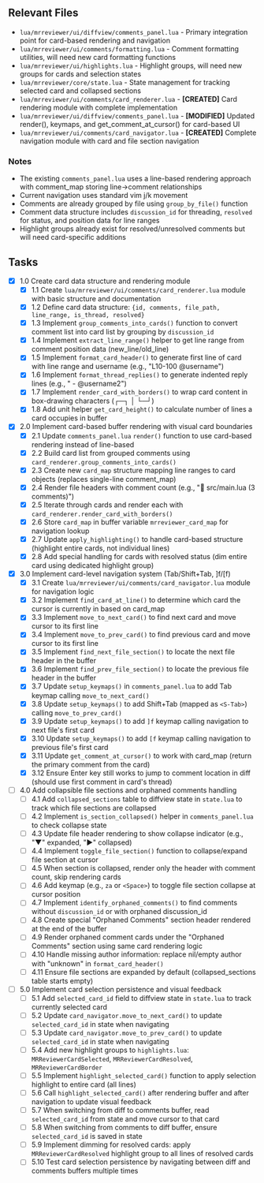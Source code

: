 ## Relevant Files

- `lua/mrreviewer/ui/diffview/comments_panel.lua` - Primary integration point for card-based rendering and navigation
- `lua/mrreviewer/ui/comments/formatting.lua` - Comment formatting utilities, will need new card formatting functions
- `lua/mrreviewer/ui/highlights.lua` - Highlight groups, will need new groups for cards and selection states
- `lua/mrreviewer/core/state.lua` - State management for tracking selected card and collapsed sections
- `lua/mrreviewer/ui/comments/card_renderer.lua` - **[CREATED]** Card rendering module with complete implementation
- `lua/mrreviewer/ui/diffview/comments_panel.lua` - **[MODIFIED]** Updated render(), keymaps, and get_comment_at_cursor() for card-based UI
- `lua/mrreviewer/ui/comments/card_navigator.lua` - **[CREATED]** Complete navigation module with card and file section navigation

### Notes

- The existing `comments_panel.lua` uses a line-based rendering approach with comment_map storing line->comment relationships
- Current navigation uses standard vim j/k movement
- Comments are already grouped by file using `group_by_file()` function
- Comment data structure includes `discussion_id` for threading, `resolved` for status, and position data for line ranges
- Highlight groups already exist for resolved/unresolved comments but will need card-specific additions

## Tasks

- [x] 1.0 Create card data structure and rendering module
  - [x] 1.1 Create `lua/mrreviewer/ui/comments/card_renderer.lua` module with basic structure and documentation
  - [x] 1.2 Define card data structure: `{id, comments, file_path, line_range, is_thread, resolved}`
  - [x] 1.3 Implement `group_comments_into_cards()` function to convert comment list into card list by grouping by `discussion_id`
  - [x] 1.4 Implement `extract_line_range()` helper to get line range from comment position data (new_line/old_line)
  - [x] 1.5 Implement `format_card_header()` to generate first line of card with line range and username (e.g., "L10-100 @username")
  - [x] 1.6 Implement `format_thread_replies()` to generate indented reply lines (e.g., "  - @username2")
  - [x] 1.7 Implement `render_card_with_borders()` to wrap card content in box-drawing characters (┌─┐ │ └─┘)
  - [x] 1.8 Add unit helper `get_card_height()` to calculate number of lines a card occupies in buffer

- [x] 2.0 Implement card-based buffer rendering with visual card boundaries
  - [x] 2.1 Update `comments_panel.lua` `render()` function to use card-based rendering instead of line-based
  - [x] 2.2 Build card list from grouped comments using `card_renderer.group_comments_into_cards()`
  - [x] 2.3 Create new `card_map` structure mapping line ranges to card objects (replaces single-line comment_map)
  - [x] 2.4 Render file headers with comment count (e.g., "📁 src/main.lua (3 comments)")
  - [x] 2.5 Iterate through cards and render each with `card_renderer.render_card_with_borders()`
  - [x] 2.6 Store `card_map` in buffer variable `mrreviewer_card_map` for navigation lookup
  - [x] 2.7 Update `apply_highlighting()` to handle card-based structure (highlight entire cards, not individual lines)
  - [x] 2.8 Add special handling for cards with resolved status (dim entire card using dedicated highlight group)

- [x] 3.0 Implement card-level navigation system (Tab/Shift+Tab, ]f/[f)
  - [x] 3.1 Create `lua/mrreviewer/ui/comments/card_navigator.lua` module for navigation logic
  - [x] 3.2 Implement `find_card_at_line()` to determine which card the cursor is currently in based on card_map
  - [x] 3.3 Implement `move_to_next_card()` to find next card and move cursor to its first line
  - [x] 3.4 Implement `move_to_prev_card()` to find previous card and move cursor to its first line
  - [x] 3.5 Implement `find_next_file_section()` to locate the next file header in the buffer
  - [x] 3.6 Implement `find_prev_file_section()` to locate the previous file header in the buffer
  - [x] 3.7 Update `setup_keymaps()` in `comments_panel.lua` to add Tab keymap calling `move_to_next_card()`
  - [x] 3.8 Update `setup_keymaps()` to add Shift+Tab (mapped as `<S-Tab>`) calling `move_to_prev_card()`
  - [x] 3.9 Update `setup_keymaps()` to add `]f` keymap calling navigation to next file's first card
  - [x] 3.10 Update `setup_keymaps()` to add `[f` keymap calling navigation to previous file's first card
  - [x] 3.11 Update `get_comment_at_cursor()` to work with card_map (return the primary comment from the card)
  - [x] 3.12 Ensure Enter key still works to jump to comment location in diff (should use first comment in card's thread)

- [ ] 4.0 Add collapsible file sections and orphaned comments handling
  - [ ] 4.1 Add `collapsed_sections` table to diffview state in `state.lua` to track which file sections are collapsed
  - [ ] 4.2 Implement `is_section_collapsed()` helper in `comments_panel.lua` to check collapse state
  - [ ] 4.3 Update file header rendering to show collapse indicator (e.g., "▼" expanded, "▶" collapsed)
  - [ ] 4.4 Implement `toggle_file_section()` function to collapse/expand file section at cursor
  - [ ] 4.5 When section is collapsed, render only the header with comment count, skip rendering cards
  - [ ] 4.6 Add keymap (e.g., `za` or `<Space>`) to toggle file section collapse at cursor position
  - [ ] 4.7 Implement `identify_orphaned_comments()` to find comments without `discussion_id` or with orphaned discussion_id
  - [ ] 4.8 Create special "Orphaned Comments" section header rendered at the end of the buffer
  - [ ] 4.9 Render orphaned comment cards under the "Orphaned Comments" section using same card rendering logic
  - [ ] 4.10 Handle missing author information: replace nil/empty author with "unknown" in `format_card_header()`
  - [ ] 4.11 Ensure file sections are expanded by default (collapsed_sections table starts empty)

- [ ] 5.0 Implement card selection persistence and visual feedback
  - [ ] 5.1 Add `selected_card_id` field to diffview state in `state.lua` to track currently selected card
  - [ ] 5.2 Update `card_navigator.move_to_next_card()` to update `selected_card_id` in state when navigating
  - [ ] 5.3 Update `card_navigator.move_to_prev_card()` to update `selected_card_id` in state when navigating
  - [ ] 5.4 Add new highlight groups to `highlights.lua`: `MRReviewerCardSelected`, `MRReviewerCardResolved`, `MRReviewerCardBorder`
  - [ ] 5.5 Implement `highlight_selected_card()` function to apply selection highlight to entire card (all lines)
  - [ ] 5.6 Call `highlight_selected_card()` after rendering buffer and after navigation to update visual feedback
  - [ ] 5.7 When switching from diff to comments buffer, read `selected_card_id` from state and move cursor to that card
  - [ ] 5.8 When switching from comments to diff buffer, ensure `selected_card_id` is saved in state
  - [ ] 5.9 Implement dimming for resolved cards: apply `MRReviewerCardResolved` highlight group to all lines of resolved cards
  - [ ] 5.10 Test card selection persistence by navigating between diff and comments buffers multiple times
